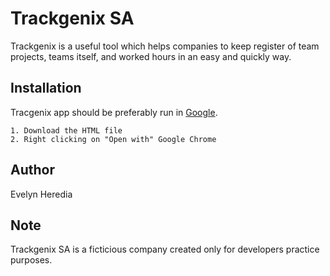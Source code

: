 # Trackgenix SA 
Trackgenix is a useful tool which helps companies to keep register of team projects, teams itself, and worked hours in an easy and quickly way.
## Installation
Tracgenix app should be preferably run in [Google](https://www.google.com.ar/?hl=es). 
```
1. Download the HTML file
2. Right clicking on "Open with" Google Chrome
```
## Author
Evelyn Heredia
## Note
Trackgenix SA is a ficticious company created only for developers practice purposes.
